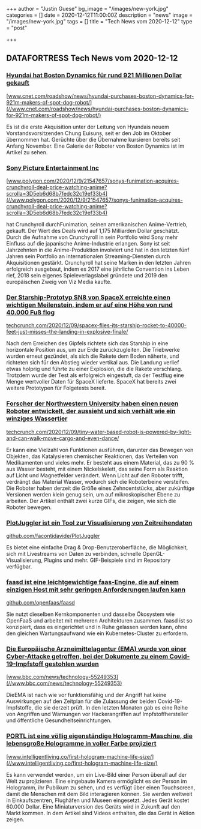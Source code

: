 +++
author = "Justin Guese"
bg_image = "/images/new-york.jpg"
categories = []
date = 2020-12-12T11:00:00Z
description = "news"
image = "/images/new-york.jpg"
tags = []
title = "Tech News vom 2020-12-12"
type = "post"

+++

        
## DATAFORTRESS Tech News vom 2020-12-12





### [Hyundai hat Boston Dynamics für rund 921 Millionen Dollar gekauft](//www.cnet.com/roadshow/news/hyundai-purchases-boston-dynamics-for-921m-makers-of-spot-dog-robot/)


[www.cnet.com/roadshow/news/hyundai-purchases-boston-dynamics-for-921m-makers-of-spot-dog-robot/](//www.cnet.com/roadshow/news/hyundai-purchases-boston-dynamics-for-921m-makers-of-spot-dog-robot/)


Es ist die erste Akquisition unter der Leitung von Hyundais neuem Vorstandsvorsitzenden Chung Euisuns, seit er den Job im Oktober übernommen hat. Gerüchte über die Übernahme kursieren bereits seit Anfang November. Eine Galerie der Roboter von Boston Dynamics ist im Artikel zu sehen.


### [Sony Picture Entertainment Inc](//www.polygon.com/2020/12/9/21547657/sonys-funimation-acquires-crunchyroll-deal-price-watching-anime?scrolla=3D5eb6d68b7fedc32c19ef33b4)


[www.polygon.com/2020/12/9/21547657/sonys-funimation-acquires-crunchyroll-deal-price-watching-anime?scrolla=3D5eb6d68b7fedc32c19ef33b4](//www.polygon.com/2020/12/9/21547657/sonys-funimation-acquires-crunchyroll-deal-price-watching-anime?scrolla=3D5eb6d68b7fedc32c19ef33b4)


hat Crunchyroll durchFunimation, seinen amerikanischen Anime-Vertrieb, gekauft. Der Wert des Deals wird auf 1,175 Milliarden Dollar geschätzt. Durch die Aufnahme von Crunchyroll in sein Portfolio wird Sony mehr Einfluss auf die japanische Anime-Industrie erlangen. Sony ist seit Jahrzehnten in die Anime-Produktion involviert und hat in den letzten fünf Jahren sein Portfolio an internationalen Streaming-Diensten durch Akquisitionen gestärkt. Crunchyroll hat seine Marken in den letzten Jahren erfolgreich ausgebaut, indem es 2017 eine jährliche Convention ins Leben rief, 2018 sein eigenes Spieleverlagslabel gründete und 2019 den europäischen Zweig von Viz Media kaufte.


### [Der Starship-Prototyp SN8 von SpaceX erreichte einen wichtigen Meilenstein, indem er auf eine Höhe von rund 40.000 Fuß flog](//techcrunch.com/2020/12/09/spacex-flies-its-starship-rocket-to-40000-feet-just-misses-the-landing-in-explosive-finale/)


[techcrunch.com/2020/12/09/spacex-flies-its-starship-rocket-to-40000-feet-just-misses-the-landing-in-explosive-finale/](//techcrunch.com/2020/12/09/spacex-flies-its-starship-rocket-to-40000-feet-just-misses-the-landing-in-explosive-finale/)


Nach dem Erreichen des Gipfels richtete sich das Starship in eine horizontale Position aus, um zur Erde zurückzugleiten. Die Triebwerke wurden erneut gezündet, als sich die Rakete dem Boden näherte, und richteten sich für den Abstieg wieder vertikal aus. Die Landung verlief etwas holprig und führte zu einer Explosion, die die Rakete verschlang. Trotzdem wurde der Test als erfolgreich eingestuft, da der Testflug eine Menge wertvoller Daten für SpaceX lieferte. SpaceX hat bereits zwei weitere Prototypen für Folgetests bereit.


### [Forscher der Northwestern University haben einen neuen Roboter entwickelt, der aussieht und sich verhält wie ein winziges Wassertier](//techcrunch.com/2020/12/09/tiny-water-based-robot-is-powered-by-light-and-can-walk-move-cargo-and-even-dance/)


[techcrunch.com/2020/12/09/tiny-water-based-robot-is-powered-by-light-and-can-walk-move-cargo-and-even-dance/](//techcrunch.com/2020/12/09/tiny-water-based-robot-is-powered-by-light-and-can-walk-move-cargo-and-even-dance/)


Er kann eine Vielzahl von Funktionen ausführen, darunter das Bewegen von Objekten, das Katalysieren chemischer Reaktionen, das Verteilen von Medikamenten und vieles mehr. Er besteht aus einem Material, das zu 90 % aus Wasser besteht, mit einem Nickelskelett, das seine Form als Reaktion auf Licht und Magnetfelder verändert. Wenn Licht auf den Roboter trifft, verdrängt das Material Wasser, wodurch sich die Roboterbeine versteifen. Die Roboter haben derzeit die Größe eines Zehncentstücks, aber zukünftige Versionen werden klein genug sein, um auf mikroskopischer Ebene zu arbeiten. Der Artikel enthält zwei kurze GIFs, die zeigen, wie sich die Roboter bewegen.


### [PlotJuggler ist ein Tool zur Visualisierung von Zeitreihendaten](//github.com/facontidavide/PlotJuggler)


[github.com/facontidavide/PlotJuggler](//github.com/facontidavide/PlotJuggler)


Es bietet eine einfache Drag & Drop-Benutzeroberfläche, die Möglichkeit, sich mit Livestreams von Daten zu verbinden, schnelle OpenGL-Visualisierung, Plugins und mehr. GIF-Beispiele sind im Repository verfügbar.


### [faasd ist eine leichtgewichtige faas-Engine, die auf einem einzigen Host mit sehr geringen Anforderungen laufen kann](//github.com/openfaas/faasd)


[github.com/openfaas/faasd](//github.com/openfaas/faasd)


Sie nutzt dieselben Kernkomponenten und dasselbe Ökosystem wie OpenFaaS und arbeitet mit mehreren Architekturen zusammen. faasd ist so konzipiert, dass es eingerichtet und in Ruhe gelassen werden kann, ohne den gleichen Wartungsaufwand wie ein Kubernetes-Cluster zu erfordern.


### [Die Europäische Arzneimittelagentur (EMA) wurde von einer Cyber-Attacke getroffen, bei der Dokumente zu einem Covid-19-Impfstoff gestohlen wurden](//www.bbc.com/news/technology-55249353)


[www.bbc.com/news/technology-55249353](//www.bbc.com/news/technology-55249353)


DieEMA ist nach wie vor funktionsfähig und der Angriff hat keine Auswirkungen auf den Zeitplan für die Zulassung der beiden Covid-19-Impfstoffe, die sie derzeit prüft. In den letzten Monaten gab es eine Reihe von Angriffen und Warnungen vor Hackerangriffen auf Impfstoffhersteller und öffentliche Gesundheitseinrichtungen.


### [PORTL ist eine völlig eigenständige Hologramm-Maschine, die lebensgroße Hologramme in voller Farbe projiziert](//www.intelligentliving.co/first-hologram-machine-life-size/)


[www.intelligentliving.co/first-hologram-machine-life-size/](//www.intelligentliving.co/first-hologram-machine-life-size/)


Es kann verwendet werden, um ein Live-Bild einer Person überall auf der Welt zu projizieren. Eine eingebaute Kamera ermöglicht es der Person im Hologramm, ihr Publikum zu sehen, und es verfügt über einen Touchscreen, damit die Menschen mit dem Bild interagieren können. Sie werden weltweit in Einkaufszentren, Flughäfen und Museen eingesetzt. Jedes Gerät kostet 60.000 Dollar. Eine Miniaturversion des Geräts wird in Zukunft auf den Markt kommen. In dem Artikel sind Videos enthalten, die das Gerät in Aktion zeigen.